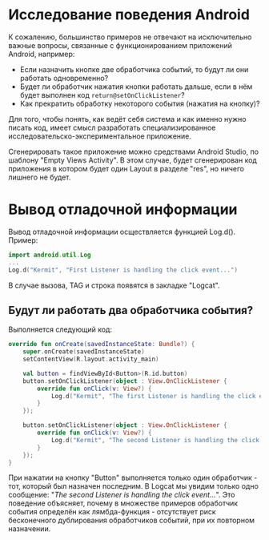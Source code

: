 # Исследование поведения Android

К сожалению, большинство примеров не отвечают на исключительно важные вопросы, связанные с функционированием приложений Android, например:

- Если назначить кнопке две обработчика событий, то будут ли они работать одновременно?
- Будет ли обработчик нажатия кнопки работать дальше, если в нём будет выполнен код `return@setOnClickListener`?
- Как прекратить обработку некоторого события (нажатия на кнопку)?

Для того, чтобы понять, как ведёт себя система и как именно нужно писать код, имеет смысл разработать специализированное исследовательско-экспериментальное приложение.

Сгенерировать такое приложение можно средствами Android Studio, по шаблону "Empty Views Activity". В этом случае, будет сгенерирован код приложения в котором будет один Layout в разделе "res", но ничего лишнего не будет.

# Вывод отладочной информации

Вывод отладочной информации осществляется функцией Log.d(). Пример:

```kt
import android.util.Log
...
Log.d("Kermit", "First Listener is handling the click event...")
```

В случае вызова, TAG и строка появятся в закладке "Logcat".

## Будут ли работать два обработчика события?

Выполняется следующий код:

```kt
override fun onCreate(savedInstanceState: Bundle?) {
    super.onCreate(savedInstanceState)
    setContentView(R.layout.activity_main)

    val button = findViewById<Button>(R.id.button)
    button.setOnClickListener(object : View.OnClickListener {
        override fun onClick(v: View?) {
            Log.d("Kermit", "The first Listener is handling the click event...")
        }
    });

    button.setOnClickListener(object : View.OnClickListener {
        override fun onClick(v: View?) {
            Log.d("Kermit", "The second Listener is handling the click event...")
        }
    });
}
```

При нажатии на кнопку "Button" выполняется только один обработчик - тот, который был назначен последним. В Logcat мы увидим только одно сообщение: "_The second Listener is handling the click event..._". Это поведение объясняет, почему в множестве примеров обработчик события определён как лямбда-функция - отсутствует риск бесконечного дублирования обработчиков событий, при их повторном назначении.
